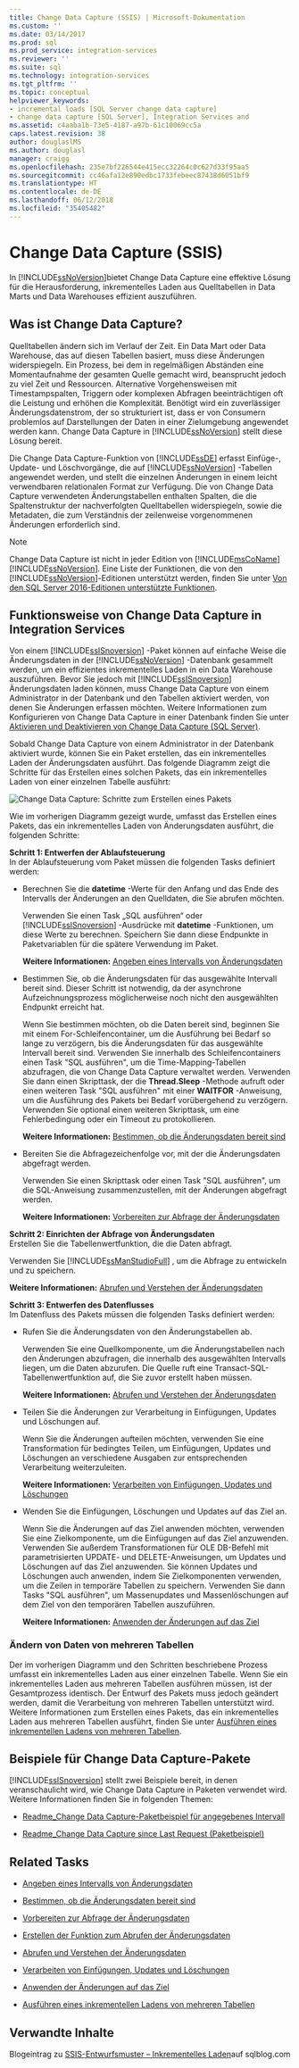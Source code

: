 ```yaml
---
title: Change Data Capture (SSIS) | Microsoft-Dokumentation
ms.custom: ''
ms.date: 03/14/2017
ms.prod: sql
ms.prod_service: integration-services
ms.reviewer: ''
ms.suite: sql
ms.technology: integration-services
ms.tgt_pltfrm: ''
ms.topic: conceptual
helpviewer_keywords:
- incremental loads [SQL Server change data capture]
- change data capture [SQL Server], Integration Services and
ms.assetid: c4aaba1b-73e5-4187-a97b-61c10069cc5a
caps.latest.revision: 38
author: douglaslMS
ms.author: douglasl
manager: craigg
ms.openlocfilehash: 235e7bf226544e415ecc32264c0c627d33f95aa5
ms.sourcegitcommit: cc46afa12e890edbc1733febeec87438d6051bf9
ms.translationtype: HT
ms.contentlocale: de-DE
ms.lasthandoff: 06/12/2018
ms.locfileid: "35405482"
---
```

# <a name="change-data-capture-ssis"></a>Change Data Capture (SSIS)
  In [!INCLUDE[ssNoVersion](../../includes/ssnoversion-md.md)]bietet Change Data Capture eine effektive Lösung für die Herausforderung, inkrementelles Laden aus Quelltabellen in Data Marts und Data Warehouses effizient auszuführen.  
  
## <a name="what-is-change-data-capture"></a>Was ist Change Data Capture?  
 Quelltabellen ändern sich im Verlauf der Zeit. Ein Data Mart oder Data Warehouse, das auf diesen Tabellen basiert, muss diese Änderungen widerspiegeln. Ein Prozess, bei dem in regelmäßigen Abständen eine Momentaufnahme der gesamten Quelle gemacht wird, beansprucht jedoch zu viel Zeit und Ressourcen. Alternative Vorgehensweisen mit Timestampspalten, Triggern oder komplexen Abfragen beeinträchtigen oft die Leistung und erhöhen die Komplexität. Benötigt wird ein zuverlässiger Änderungsdatenstrom, der so strukturiert ist, dass er von Consumern problemlos auf Darstellungen der Daten in einer Zielumgebung angewendet werden kann. Change Data Capture in [!INCLUDE[ssNoVersion](../../includes/ssnoversion-md.md)] stellt diese Lösung bereit.  
  
 Die Change Data Capture-Funktion von [!INCLUDE[ssDE](../../includes/ssde-md.md)] erfasst Einfüge-, Update- und Löschvorgänge, die auf [!INCLUDE[ssNoVersion](../../includes/ssnoversion-md.md)] -Tabellen angewendet werden, und stellt die einzelnen Änderungen in einem leicht verwendbaren relationalen Format zur Verfügung. Die von Change Data Capture verwendeten Änderungstabellen enthalten Spalten, die die Spaltenstruktur der nachverfolgten Quelltabellen widerspiegeln, sowie die Metadaten, die zum Verständnis der zeilenweise vorgenommenen Änderungen erforderlich sind.  
  
> [!NOTE]  
>  Change Data Capture ist nicht in jeder Edition von [!INCLUDE[msCoName](../../includes/msconame-md.md)][!INCLUDE[ssNoVersion](../../includes/ssnoversion-md.md)]. Eine Liste der Funktionen, die von den [!INCLUDE[ssNoVersion](../../includes/ssnoversion-md.md)]-Editionen unterstützt werden, finden Sie unter [Von den SQL Server 2016-Editionen unterstützte Funktionen](~/sql-server/editions-and-supported-features-for-sql-server-2016.md).  
  
## <a name="how-change-data-capture-works-in-integration-services"></a>Funktionsweise von Change Data Capture in Integration Services  
 Von einem [!INCLUDE[ssISnoversion](../../includes/ssisnoversion-md.md)] -Paket können auf einfache Weise die Änderungsdaten in der [!INCLUDE[ssNoVersion](../../includes/ssnoversion-md.md)] -Datenbank gesammelt werden, um ein effizientes inkrementelles Laden in ein Data Warehouse auszuführen. Bevor Sie jedoch mit [!INCLUDE[ssISnoversion](../../includes/ssisnoversion-md.md)] Änderungsdaten laden können, muss Change Data Capture von einem Administrator in der Datenbank und den Tabellen aktiviert werden, von denen Sie Änderungen erfassen möchten. Weitere Informationen zum Konfigurieren von Change Data Capture in einer Datenbank finden Sie unter [Aktivieren und Deaktivieren von Change Data Capture &#40;SQL Server&#41;](../../relational-databases/track-changes/enable-and-disable-change-data-capture-sql-server.md).  
  
 Sobald Change Data Capture von einem Administrator in der Datenbank aktiviert wurde, können Sie ein Paket erstellen, das ein inkrementelles Laden der Änderungsdaten ausführt. Das folgende Diagramm zeigt die Schritte für das Erstellen eines solchen Pakets, das ein inkrementelles Laden von einer einzelnen Tabelle ausführt:  
  
 ![Change Data Capture: Schritte zum Erstellen eines Pakets](../../integration-services/change-data-capture/media/cdc-package-creation.gif "Change Data Capture: Schritte zum Erstellen eines Pakets")  
  
 Wie im vorherigen Diagramm gezeigt wurde, umfasst das Erstellen eines Pakets, das ein inkrementelles Laden von Änderungsdaten ausführt, die folgenden Schritte:  
  
 **Schritt 1: Entwerfen der Ablaufsteuerung**  
 In der Ablaufsteuerung vom Paket müssen die folgenden Tasks definiert werden:  
  
-   Berechnen Sie die **datetime** -Werte für den Anfang und das Ende des Intervalls der Änderungen an den Quelldaten, die Sie abrufen möchten.  
  
     Verwenden Sie einen Task „SQL ausführen“ oder [!INCLUDE[ssISnoversion](../../includes/ssisnoversion-md.md)] -Ausdrücke mit **datetime** -Funktionen, um diese Werte zu berechnen. Speichern Sie dann diese Endpunkte in Paketvariablen für die spätere Verwendung im Paket.  
  
     **Weitere Informationen:** [Angeben eines Intervalls von Änderungsdaten](../../integration-services/change-data-capture/specify-an-interval-of-change-data.md)  
  
-   Bestimmen Sie, ob die Änderungsdaten für das ausgewählte Intervall bereit sind. Dieser Schritt ist notwendig, da der asynchrone Aufzeichnungsprozess möglicherweise noch nicht den ausgewählten Endpunkt erreicht hat.  
  
     Wenn Sie bestimmen möchten, ob die Daten bereit sind, beginnen Sie mit einem For-Schleifencontainer, um die Ausführung bei Bedarf so lange zu verzögern, bis die Änderungsdaten für das ausgewählte Intervall bereit sind. Verwenden Sie innerhalb des Schleifencontainers einen Task "SQL ausführen", um die Time-Mapping-Tabellen abzufragen, die von Change Data Capture verwaltet werden. Verwenden Sie dann einen Skripttask, der die **Thread.Sleep** -Methode aufruft oder einen weiteren Task "SQL ausführen" mit einer **WAITFOR** -Anweisung, um die Ausführung des Pakets bei Bedarf vorübergehend zu verzögern. Verwenden Sie optional einen weiteren Skripttask, um eine Fehlerbedingung oder ein Timeout zu protokollieren.  
  
     **Weitere Informationen:** [Bestimmen, ob die Änderungsdaten bereit sind](../../integration-services/change-data-capture/determine-whether-the-change-data-is-ready.md)  
  
-   Bereiten Sie die Abfragezeichenfolge vor, mit der die Änderungsdaten abgefragt werden.  
  
     Verwenden Sie einen Skripttask oder einen Task "SQL ausführen", um die SQL-Anweisung zusammenzustellen, mit der Änderungen abgefragt werden.  
  
     **Weitere Informationen:** [Vorbereiten zur Abfrage der Änderungsdaten](../../integration-services/change-data-capture/prepare-to-query-for-the-change-data.md)  
  
 **Schritt 2: Einrichten der Abfrage von Änderungsdaten**  
 Erstellen Sie die Tabellenwertfunktion, die die Daten abfragt.  
  
 Verwenden Sie [!INCLUDE[ssManStudioFull](../../includes/ssmanstudiofull-md.md)] , um die Abfrage zu entwickeln und zu speichern.  
  
 **Weitere Informationen:** [Abrufen und Verstehen der Änderungsdaten](../../integration-services/change-data-capture/retrieve-and-understand-the-change-data.md)  
  
 **Schritt 3: Entwerfen des Datenflusses**  
 Im Datenfluss des Pakets müssen die folgenden Tasks definiert werden:  
  
-   Rufen Sie die Änderungsdaten von den Änderungstabellen ab.  
  
     Verwenden Sie eine Quellkomponente, um die Änderungstabellen nach den Änderungen abzufragen, die innerhalb des ausgewählten Intervalls liegen, um die Daten abzurufen. Die Quelle ruft eine Transact-SQL-Tabellenwertfunktion auf, die Sie zuvor erstellt haben müssen.  
  
     **Weitere Informationen:** [Abrufen und Verstehen der Änderungsdaten](../../integration-services/change-data-capture/retrieve-and-understand-the-change-data.md)  
  
-   Teilen Sie die Änderungen zur Verarbeitung in Einfügungen, Updates und Löschungen auf.  
  
     Wenn Sie die Änderungen aufteilen möchten, verwenden Sie eine Transformation für bedingtes Teilen, um Einfügungen, Updates und Löschungen an verschiedene Ausgaben zur entsprechenden Verarbeitung weiterzuleiten.  
  
     **Weitere Informationen:** [Verarbeiten von Einfügungen, Updates und Löschungen](../../integration-services/change-data-capture/process-inserts-updates-and-deletes.md)  
  
-   Wenden Sie die Einfügungen, Löschungen und Updates auf das Ziel an.  
  
     Wenn Sie die Änderungen auf das Ziel anwenden möchten, verwenden Sie eine Zielkomponente, um die Einfügungen auf das Ziel anzuwenden. Verwenden Sie außerdem Transformationen für OLE DB-Befehl mit parametrisierten UPDATE- und DELETE-Anweisungen, um Updates und Löschungen auf das Ziel anzuwenden. Sie können Updates und Löschungen auch anwenden, indem Sie Zielkomponenten verwenden, um die Zeilen in temporäre Tabellen zu speichern. Verwenden Sie dann Tasks "SQL ausführen", um Massenupdates und Massenlöschungen auf dem Ziel von den temporären Tabellen auszuführen.  
  
     **Weitere Informationen:** [Anwenden der Änderungen auf das Ziel](../../integration-services/change-data-capture/apply-the-changes-to-the-destination.md)  
  
### <a name="change-data-from-multiple-tables"></a>Ändern von Daten von mehreren Tabellen  
 Der im vorherigen Diagramm und den Schritten beschriebene Prozess umfasst ein inkrementelles Laden aus einer einzelnen Tabelle. Wenn Sie ein inkrementelles Laden aus mehreren Tabellen ausführen müssen, ist der Gesamtprozess identisch. Der Entwurf des Pakets muss jedoch geändert werden, damit die Verarbeitung von mehreren Tabellen unterstützt wird. Weitere Informationen zum Erstellen eines Pakets, das ein inkrementelles Laden aus mehreren Tabellen ausführt, finden Sie unter [Ausführen eines inkrementellen Ladens von mehreren Tabellen](../../integration-services/change-data-capture/perform-an-incremental-load-of-multiple-tables.md).  
  
## <a name="samples-of-change-data-capture-packages"></a>Beispiele für Change Data Capture-Pakete  
 [!INCLUDE[ssISnoversion](../../includes/ssisnoversion-md.md)] stellt zwei Beispiele bereit, in denen veranschaulicht wird, wie Change Data Capture in Paketen verwendet wird. Weitere Informationen finden Sie in folgenden Themen:  
  
-   [Readme_Change Data Capture-Paketbeispiel für angegebenes Intervall](http://go.microsoft.com/fwlink/?LinkId=133507)  
  
-   [Readme_Change Data Capture since Last Request (Paketbeispiel)](http://go.microsoft.com/fwlink/?LinkId=133508)  
  
## <a name="related-tasks"></a>Related Tasks  
  
-   [Angeben eines Intervalls von Änderungsdaten](../../integration-services/change-data-capture/specify-an-interval-of-change-data.md)  
  
-   [Bestimmen, ob die Änderungsdaten bereit sind](../../integration-services/change-data-capture/determine-whether-the-change-data-is-ready.md)  
  
-   [Vorbereiten zur Abfrage der Änderungsdaten](../../integration-services/change-data-capture/prepare-to-query-for-the-change-data.md)  
  
-   [Erstellen der Funktion zum Abrufen der Änderungsdaten](../../integration-services/change-data-capture/create-the-function-to-retrieve-the-change-data.md)  
  
-   [Abrufen und Verstehen der Änderungsdaten](../../integration-services/change-data-capture/retrieve-and-understand-the-change-data.md)  
  
-   [Verarbeiten von Einfügungen, Updates und Löschungen](../../integration-services/change-data-capture/process-inserts-updates-and-deletes.md)  
  
-   [Anwenden der Änderungen auf das Ziel](../../integration-services/change-data-capture/apply-the-changes-to-the-destination.md)  
  
-   [Ausführen eines inkrementellen Ladens von mehreren Tabellen](../../integration-services/change-data-capture/perform-an-incremental-load-of-multiple-tables.md)  
  
## <a name="related-content"></a>Verwandte Inhalte  
 Blogeintrag zu [SSIS-Entwurfsmuster – Inkrementelles Laden](http://go.microsoft.com/fwlink/?LinkId=217679)auf sqlblog.com  
  
  
